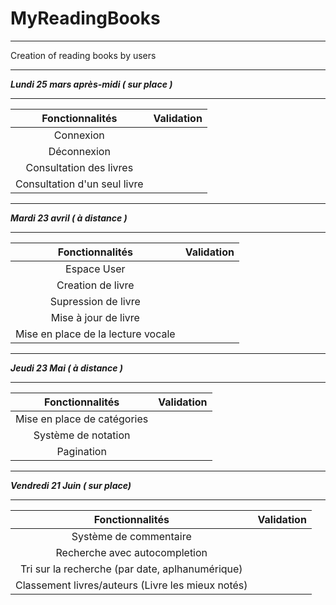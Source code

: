 # MyReadingBooks
************************************
Creation of reading books by users
************************************
***Lundi 25 mars après-midi ( sur place )***
********************************************

| Fonctionnalités              | Validation |
|:----------------------------:|:----------:|
| Connexion                    |            |
| Déconnexion                  |            |
| Consultation des livres      |            |
| Consultation d'un seul livre |            |

***********************************
***Mardi 23 avril ( à distance )***
***********************************

| Fonctionnalités                    | Validation |
|:----------------------------------:|:----------:|
| Espace User                        |            | 
| Creation de livre                  |            |
| Supression de livre                |            |
| Mise à jour de livre               |            |
| Mise en place de la lecture vocale |            |

*********************************
***Jeudi 23 Mai ( à distance )***
*********************************

| Fonctionnalités               | Validation |
|:-----------------------------:|:----------:|
| Mise en place de catégories   |            |
| Système de notation           |            |
| Pagination                    |            |

***********************************
***Vendredi 21 Juin ( sur place)***
***********************************

| Fonctionnalités                                      | Validation |
|:----------------------------------------------------:|:----------:|
| Système de commentaire                               |            |
| Recherche avec autocompletion                        |            |
| Tri sur la recherche (par date, aplhanumérique)      |            |
| Classement livres/auteurs (Livre les mieux notés)    |            |
